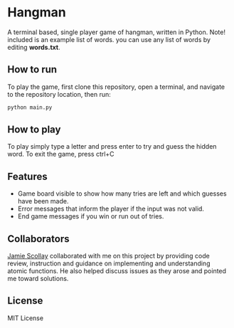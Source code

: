 # Hangman
A terminal based, single player game of hangman, written in Python.
Note! included is an example list of words. you can use any list of words by editing **words.txt**.

## How to run
To play the game, first clone this repository, open a terminal, and navigate to the repository location, then run:
```bash
python main.py
```

## How to play
To play simply type a letter and press enter to try and guess the hidden word.
To exit the game, press ctrl+C

## Features
* Game board visible to show how many tries are left and which guesses have been made.
* Error messages that inform the player if the input was not valid.
* End game messages if you win or run out of tries.

## Collaborators
[Jamie Scollay](https://github.com/deltabrot/) collaborated with me on this project by providing code review, instruction and guidance on implementing and understanding atomic functions. He also helped discuss issues as they arose and pointed me toward solutions.

## License
MIT License
